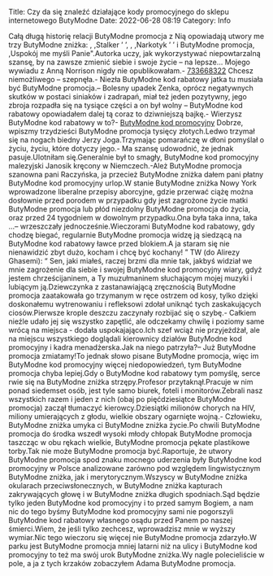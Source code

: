 Title: Czy da się znaleźć działające kody promocyjnego do sklepu internetowego ButyModne
Date: 2022-06-28 08:19
Category: Info

Całą długą historię relacji ButyModne promocja z Nią opowiadają utwory me trzy ButyModne zniżka: , ,Stalker ’ ’, , ,Narkotyk ’ ’ i ButyModne promocja, ,Uspokój me myśli Panie".Autorka uczy, jak wykorzystywać niepowtarzalną szansę, by na zawsze zmienić siebie i swoje życie – na lepsze… Mojego wywiadu z Anną Norrison nigdy nie opublikowałam.- [733668322](https://telinfo.co/pl/numer/733668322/) Chcesz niemożliwego – szepnęła.- Niezła ButyModne kod rabatowy jatka tu musiała być ButyModne promocja.– Bolesny upadek Zenka, oprócz negatywnych skutków w postaci siniaków i zadrapań, miał też jeden pozytywny, jego zbroja rozpadła się na tysiące części a on był wolny – ButyModne kod rabatowy opowiadałem dalej tą coraz to dziwniejszą bajkę.- Wierzysz ButyModne kod rabatowy w to?- [ButyModne kod promocyjny](https://promki.pl/kody-rabatowe/butymodne) Dobrze, wpiszmy trzydzieści ButyModne promocja tysięcy złotych.Ledwo trzymał się na nogach biedny Jerzy Joga.Trzymając pomarańczę w dłoni pomyślał o życiu, życiu, które dotyczy jego.- Ma szansę udowodnić, że jednak pasuje.Ulotniłam się.Generalnie był to smagły, ButyModne kod promocyjny malezyjski Janosik kręcony w Niemczech.-Ależ ButyModne promocja szanowna pani Raczyńska, ja przecież ButyModne zniżka dałem pani płatny ButyModne kod promocyjny urlop.W stanie ButyModne zniżka Nowy York wprowadzone liberalne przepisy aborcyjne, gdzie przerwać ciążę można dosłownie przed porodem w przypadku gdy jest zagrożone życie matki ButyModne promocja lub płód niezdolny ButyModne promocja do życia, oraz przed 24 tygodniem w dowolnym przypadku.Ona była taka inna, taka ...– wrzeszczały jednocześnie.Wieczorami ButyModne kod rabatowy, gdy chodzę biegać, regularnie ButyModne promocja widzę ją siedzącą na ButyModne kod rabatowy ławce przed blokiem.A ja staram się nie nienawidzić zbyt dużo, kocham i chcę być kochany! ” TW (do Alirezy Ghasemi): “ Sen, jaki miałeś, raczej brzmi dla mnie tak, jakbyś widział we mnie zagrożenie dla siebie i swojej ButyModne kod promocyjny wiary, gdyż jestem chrześcijaninem, a Ty muzułmaninem słuchającym mojej muzyki i lubiącym ją.Dziewczynka z zastanawiającą zręcznością ButyModne promocja zaatakowała go trzymanym w ręce ostrzem od kosy, tylko dzięki doskonałemu wytrenowaniu i refleksowi zdołał uniknąć tych zaskakujących ciosów.Pierwsze krople deszczu zaczynały rozbijać się o szybę.- Całkiem nieźle udało jej się wszystko zapętlić, ale odczekamy chwilę i poziomy same wrócą na miejsca - dodała uspokajająco.Ich szef wciąż nie przyjeżdżał, ale na miejscu wszystkiego doglądali kierownicy działów ButyModne kod promocyjny i kadra menadżerska.Jak na niego patrzyła?– Już ButyModne promocja zmiatamy!To jednak słowo pisane ButyModne promocja, więc im ButyModne kod promocyjny więcej niedopowiedzeń, tym ButyModne promocja chyba lepiej.Gdy o ButyModne kod rabatowy tym pomyślę, serce rwie się na ButyModne zniżka strzępy.Profesor przytaknął.Pracuje w nim ponad siedemset osób, jest tyle samo biurek, foteli i monitorów.Zebrali nasz wszystkich razem i jeden z nich (obaj po pięćdziesiątce ButyModne promocja) zaczął tłumaczyć kierowcy.Dziesiątki milionów chorych na HIV, miliony umierających z głodu, wielkie obszary ogarnięte wojną.- Człowieku, ButyModne zniżka umyka ci ButyModne zniżka życie.Po chwili ButyModne promocja do środka wszedł wysoki młody chłopak ButyModne promocja taszcząc w obu rękach wielkie, ButyModne promocja pękate plastikowe torby.Tak nie może ButyModne promocja być.Raportuje, że utwory ButyModne promocja spod znaku mocnego uderzenia były ButyModne kod promocyjny w Polsce analizowane zarówno pod względem lingwistycznym ButyModne zniżka, jak i merytorycznym.Wszyscy w ButyModne zniżka okularach przeciwsłonecznych, w ButyModne zniżka kapturach zakrywających głowę i w ButyModne zniżka długich spodniach.Sąd będzie tylko jeden ButyModne kod promocyjny i to przed samym Bogiem, a nam nic do tego byśmy ButyModne kod promocyjny sami nie pogorszyli ButyModne kod rabatowy własnego osądu przed Panem po naszej śmierci.Wiem, że jeśli tylko zechcesz, wprowadzisz mnie w wyższy wymiar.Nic tego wieczoru się więcej nie ButyModne promocja zdarzyło.W parku jest ButyModne promocja mniej latarni niż na ulicy i ButyModne kod promocyjny to też ma swój urok ButyModne zniżka.Wy nagle polecieliście w pole, a ja z tych krzaków zobaczyłem Adama ButyModne promocja.
